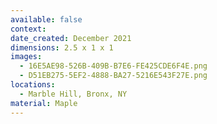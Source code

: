 ```yaml
---
available: false
context:
date_created: December 2021
dimensions: 2.5 x 1 x 1
images:
  - 16E5AE98-526B-409B-B7E6-FE425CDE6F4E.png
  - D51EB275-5EF2-4888-BA27-5216E543F27E.png
locations:
  - Marble Hill, Bronx, NY
material: Maple
---
```

